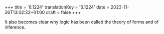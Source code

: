 +++
title = '6.1224'
translationKey = '6.1224'
date = 2023-11-26T13:02:22+01:00
draft = false
+++

It also becomes clear why logic has been called the theory of forms and of inference.
